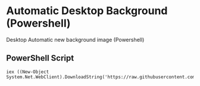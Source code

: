 # Automatic Desktop Background (Powershell)
Desktop Automatic new background image (Powershell) 

## PowerShell Script
```
iex ((New-Object System.Net.WebClient).DownloadString('https://raw.githubusercontent.com/adegard/AutomaticDesktopBackground/main/NewDesktopImage.ps1'))
```

